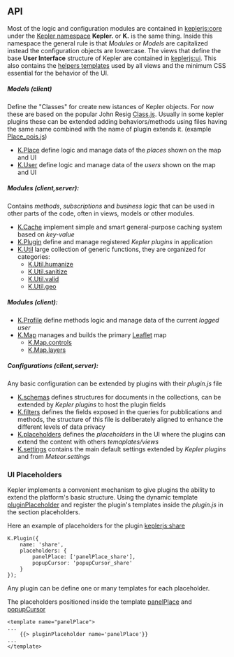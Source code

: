 
## API
Most of the logic and configuration modules are contained in [keplerjs:core](https://github.com/Keplerjs/Kepler/packages/keplerjs-core/README.md) under the [Kepler namespace](https://github.com/Keplerjs/Kepler/packages/keplerjs-core/Kepler.js) **Kepler.** or **K.** is the same thing. Inside this namespace the general rule is that *Modules* or *Models* are capitalized instead the configuration objects are lowercase.
The views that define the base **User Interface** structure of Kepler are contained in [keplerjs:ui](https://github.com/Keplerjs/Kepler/packages/keplerjs-ui/README.md). This also contains the [helpers templates](https://github.com/Keplerjs/Kepler/packages/keplerjs-ui/client/helpers.js) used by all views and the minimum CSS essential for the behavior of the UI.

##### Models (client)
Define the "Classes" for create new istances of Kepler objects.
For now these are based on the popular John Resig [Class.js](https://github.com/Keplerjs/Kepler/packages/keplerjs-lib/lib/Class.js).
Usually in some kepler plugins these can be extended adding behaviors/methods using files having the same name combined with the name of plugin extends it. (example [Place_pois.js](https://github.com/Keplerjs/Kepler/packages/keplerjs-pois/client/Place_pois.js))
* [K.Place](https://github.com/Keplerjs/Kepler/packages/keplerjs-core/client/Place.js)
   define logic and manage data of the *places* shown on the map and UI
* [K.User](https://github.com/Keplerjs/Kepler/packages/keplerjs-core/client/User.js)
  define logic and manage data of the *users* shown on the map and UI
  
##### Modules (client,server):
Contains *methods*, *subscriptions* and *business logic* that can be used in other parts of the code, often in views, models or other modules.
* [K.Cache](https://github.com/Keplerjs/Kepler/packages/keplerjs-core/modules/Cache.js)
  implement simple and smart general-purpose caching system based on *key-value*
* [K.Plugin](https://github.com/Keplerjs/Kepler/packages/keplerjs-core/modules/Plugin.js)
  define and manage registered *Kepler plugins* in application
* [K.Util](https://github.com/Keplerjs/Kepler/packages/keplerjs-core/modules/Util.js)
  large collection of generic functions, they are organized for categories:
  - [K.Util.humanize](https://github.com/Keplerjs/Kepler/packages/keplerjs-core/modules/Util_humanize.js)
  - [K.Util.sanitize](https://github.com/Keplerjs/Kepler/packages/keplerjs-core/modules/Util_sanitize.js)
  - [K.Util.valid](https://github.com/Keplerjs/Kepler/packages/keplerjs-core/modules/Util_valid.js)
  - [K.Util.geo](https://github.com/Keplerjs/Kepler/packages/keplerjs-core/modules/Util_geo.js) 

##### Modules (client):
* [K.Profile](https://github.com/Keplerjs/Kepler/packages/keplerjs-core/client/Profile.js)
  define methods logic and manage data of the current *logged user*
* [K.Map](https://github.com/Keplerjs/Kepler/packages/keplerjs-core/client/Map.js)
  manages and builds the primary [Leaflet](http://leafletjs.com/) map
  - [K.Map.controls](https://github.com/Keplerjs/Kepler/packages/keplerjs-core/client/Map_controls.js)
  - [K.Map.layers](https://github.com/Keplerjs/Kepler/packages/keplerjs-core/client/Map_layers.js)
  
##### Configurations (client,server):
Any basic configuration can be extended by plugins with their *plugin.js* file
* [K.schemas](https://github.com/Keplerjs/Kepler/packages/keplerjs-core/modules/schemas.js)
  defines structures for documents in the collections, can be extended by *Kepler plugins* to host the plugin fields
* [K.filters](https://github.com/Keplerjs/Kepler/packages/keplerjs-core/modules/filters.js)
  defines the fields exposed in the queries for pubblications and methods, the structure of this file is deliberately aligned to enhance the different levels of data privacy
* [K.placeholders](https://github.com/Keplerjs/Kepler/packages/keplerjs-core/modules/placeholders.js)
  defines the *placeholders* in the UI where the plugins can extend the content with others *temaplates/views*
* [K.settings](https://github.com/Keplerjs/Kepler/packages/keplerjs-core/settings.js)
  contains the main default settings extended by *Kepler plugins* and from *Meteor.settings*

### UI Placeholders
Kepler implements a convenient mechanism to give plugins the ability to extend the platform's basic structure. 
Using the dynamic template [pluginPlaceholder](https://github.com/Keplerjs/Kepler/packages/keplerjs-ui/client/views/pluginPlaceholder.js) and register the plugin's templates inside the *plugin.js* in the section placeholders.

Here an example of placeholders for the plugin [keplerjs:share](https://github.com/Keplerjs/Kepler/packages/keplerjs-share/plugin.js)
```
K.Plugin({
    name: 'share',
    placeholders: {
        panelPlace: ['panelPlace_share'],
        popupCursor: 'popupCursor_share'
    }
});
```
Any plugin can be define one or many templates for each placeholder.

The placeholders positioned inside the template [panelPlace](https://github.com/Keplerjs/Kepler/packages/keplerjs-ui/client/views/panels/place.html#L45) and
[popupCursor](https://github.com/Keplerjs/Kepler/packages/keplerjs-ui/client/views/popups.html)
```
<template name="panelPlace">
...
    {{> pluginPlaceholder name='panelPlace'}}
...
</template>
```